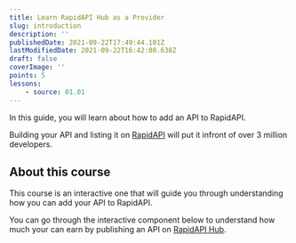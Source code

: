 ```yaml
---
title: Learn RapidAPI Hub as a Provider
slug: introduction
description: ''
publishedDate: 2021-09-22T17:49:44.101Z
lastModifiedDate: 2021-09-22T16:42:00.638Z
draft: false
coverImage: ''
points: 5
lessons:
    - source: 01.01
---
```


<Lead>In this guide, you will learn about how to add an API to RapidAPI.</Lead>

<Callout>

Building your API and listing it on [RapidAPI](https://RapidAPI.com/hub?utm_source=RapidAPI.com/learn&utm_medium=DevRel&utm_campaign=DevRel) will put it infront of over 3 million developers.

</Callout>

## About this course

This course is an interactive one that will guide you through understanding how you can add your API to RapidAPI.

You can go through the interactive component below to understand how much your can earn by publishing an API on [RapidAPI Hub](https://RapidAPI.com/hub?utm_source=RapidAPI.com/learn&utm_medium=DevRel&utm_campaign=DevRel).

<RapidAPIPricing />
